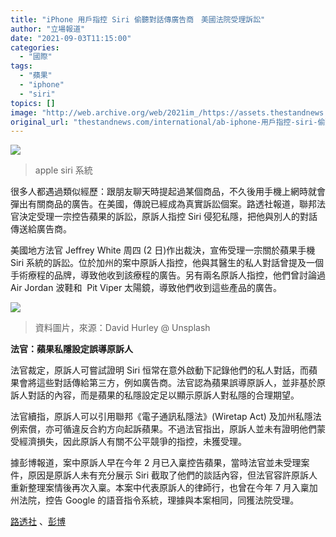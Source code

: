 ```yaml
---
title: "iPhone 用戶指控 Siri 偷聽對話傳廣告商　美國法院受理訴訟"
author: "立場報道"
date: "2021-09-03T11:15:00"
categories:
  - "國際"
tags:
  - "蘋果"
  - "iphone"
  - "siri"
topics: []
image: "http://web.archive.org/web/2021im_/https://assets.thestandnews.com/media/photos/Layer_2_C9sVGWT.png"
original_url: "thestandnews.com/international/ab-iphone-用戶指控-siri-偷聽對話傳廣告商-美國法院受理訴訟"
---
```

![](http://web.archive.org/web/2021im_/https://assets.thestandnews.com/media/photos/Layer_2_C9sVGWT.png)
> apple siri 系統

很多人都遇過類似經歷：跟朋友聊天時提起過某個商品，不久後用手機上網時就會彈出有關商品的廣告。在美國，傳說已經成為真實訴訟個案。路透社報道，聯邦法官決定受理一宗控告蘋果的訴訟，原訴人指控 Siri 侵犯私隱，把他與別人的對話傳送給廣告商。

美國地方法官 Jeffrey White 周四 (2 日)作出裁決，宣佈受理一宗關於蘋果手機 Siri 系統的訴訟。位於加州的案中原訴人指控，他與其醫生的私人對話曾提及一個手術療程的品牌，導致他收到該療程的廣告。另有兩名原訴人指控，他們曾討論過 Air Jordan 波鞋和  Pit Viper 太陽鏡，導致他們收到這些產品的廣告。

![](http://web.archive.org/web/2021im_/https://assets.thestandnews.com/media/photos/1_IidLm.png)
> 資料圖片，來源：David Hurley @ Unsplash

**法官：蘋果私隱設定誤導原訴人**

法官裁定，原訴人可嘗試證明 Siri 恒常在意外啟動下記錄他們的私人對話，而蘋果會將這些對話傳給第三方，例如廣告商。法官認為蘋果誤導原訴人，並非基於原訴人對話的內容，而是蘋果的私隱設定足以顯示原訴人對私隱的合理期望。

法官續指，原訴人可以引用聯邦《電子通訊私隱法》(Wiretap Act) 及加州私隱法例索償，亦可循違反合約方向起訴蘋果。不過法官指出，原訴人並未有證明他們蒙受經濟損失，因此原訴人有關不公平競爭的指控，未獲受理。

據彭博報道，案中原訴人早在今年 2 月已入稟控告蘋果，當時法官並未受理案件，原因是原訴人未有充分展示 Siri 截取了他們的談話內容，但法官容許原訴人重新整理案情後再次入稟。本案中代表原訴人的律師行，也曾在今年 7 月入稟加州法院，控告 Google 的語音指令系統，理據與本案相同，同獲法院受理。

[路透社](http://web.archive.org/web/20210917153649/https://www.reuters.com/technology/apple-must-face-siri-voice-assistant-privacy-lawsuit-us-judge-2021-09-02/) 、[彭博](http://web.archive.org/web/20210917153649/https://www.bloomberg.com/news/articles/2021-09-02/apple-must-face-claim-that-siri-violates-privacy-judge-rules?srnd=markets-vp)